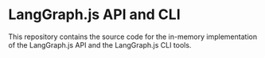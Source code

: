 # LangGraph.js API and CLI

This repository contains the source code for the in-memory implementation of the LangGraph.js API and the LangGraph.js CLI tools.